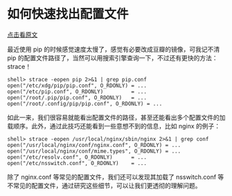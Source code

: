 # 如何快速找出配置文件

[点击看原文](https://huoding.com/2017/07/26/626)

最近使用 pip 的时候感觉速度太慢了，感觉有必要改成豆瓣的镜像，可我记不清 pip 的配置文件路径了，当然可以用搜索引擎查询一下，不过还有更快的方法：strace！

```
shell> strace -eopen pip 2>&1 | grep pip.conf
open("/etc/xdg/pip/pip.conf", O_RDONLY) = ...
open("/etc/pip.conf", O_RDONLY)         = ...
open("/root/.pip/pip.conf", O_RDONLY)   = ...
open("/root/.config/pip/pip.conf", O_RDONLY) = ...
```

如此一来，我们很容易就能看出配置文件的路径，甚至还能看出多个配置文件的加载顺序。此外，通过此技巧还能看到一些意想不到的信息，比如 nginx 的例子：


```
shell> strace -eopen /usr/local/nginx/sbin/nginx 2>&1 | grep conf
open("/usr/local/nginx/conf/nginx.conf", O_RDONLY) = ...
open("/usr/local/nginx/conf/mime.types", O_RDONLY) = ...
open("/etc/resolv.conf", O_RDONLY)      = ...
open("/etc/nsswitch.conf", O_RDONLY)    = ...

```

除了 nginx.conf 等常见的配置文件，我们还可以发现其加载了 nsswitch.conf 等不常见的配置文件，通过研究这些细节，可以让我们更透彻的理解问题。
